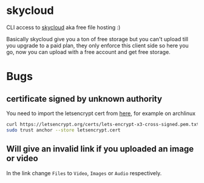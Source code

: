 # skycloud

CLI access to [skycloud](https://skycloud.pro) aka free file hosting :)

Basically skycloud give you a ton of free storage but you can't upload till you upgrade to a paid plan, they only enforce this client side so here you go, now you can upload with a free account and get free storage.


# Bugs

## certificate signed by unknown authority

You need to import the letsencrypt cert from [here](https://letsencrypt.org/certs/lets-encrypt-x3-cross-signed.pem.txt), for example on archlinux
```sh
curl https://letsencrypt.org/certs/lets-encrypt-x3-cross-signed.pem.txt -o letsencrypt.cert
sudo trust anchor --store letsencrypt.cert
```

## Will give an invalid link if you uploaded an image or video

In the link change `Files` to `Video`, `Images` or `Audio` respectively.
